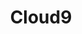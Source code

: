 ---
blog: https://c9.io/blog
facebook: https://www.facebook.com/Cloud9IDE
github: c9
logohandle: c9
sort: cloud9
title: Cloud9
twitter: https://twitter.com/cloud9ide
website: https://c9.io/
wikipedia: https://en.wikipedia.org/wiki/blah
---